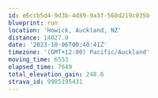 ```yaml
---
id: e6ccb5d4-9d3b-4d89-9a3f-568d219c035b
blueprint: run
location: 'Howick, Auckland, NZ'
distance: 14027.0
date: '2023-10-06T00:40:41Z'
timezone: '(GMT+12:00) Pacific/Auckland'
moving_time: 6553
elapsed_time: 7649
total_elevation_gain: 248.6
strava_id: 9985195431
---
```

